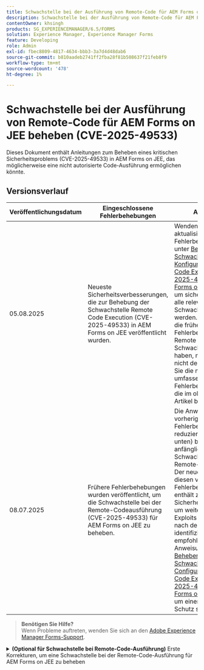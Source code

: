```yaml
---
title: Schwachstelle bei der Ausführung von Remote-Code für AEM Forms on JEE beheben (CVE-2025-49533)
description: Schwachstelle bei der Ausführung von Remote-Code für AEM Forms on JEE beheben (CVE-2025-49533)
contentOwner: khsingh
products: SG_EXPERIENCEMANAGER/6.5/FORMS
solution: Experience Manager, Experience Manager Forms
feature: Developing
role: Admin
exl-id: fbec8809-4817-4634-bbb3-3a7d4d48dab6
source-git-commit: b810aadeb2741ff2fba28f81b508637f21feb8f9
workflow-type: tm+mt
source-wordcount: '478'
ht-degree: 1%

---
```



# Schwachstelle bei der Ausführung von Remote-Code für AEM Forms on JEE beheben (CVE-2025-49533)

Dieses Dokument enthält Anleitungen zum Beheben eines kritischen Sicherheitsproblems (CVE-2025-49533) in AEM Forms on JEE, das möglicherweise eine nicht autorisierte Code-Ausführung ermöglichen könnte.

## Versionsverlauf

| Veröffentlichungsdatum | Eingeschlossene Fehlerbehebungen | Anmerkungen |
|------------|-----------------------------------------------------------------------------------------------------|---|
| 05.08.2025 | Neueste Sicherheitsverbesserungen, die zur Behebung der Schwachstelle Remote Code Execution (CVE-2025-49533) in AEM Forms on JEE veröffentlicht wurden. | Wenden Sie die aktualisierte Fehlerbehebung an, wie unter [Beheben von Schwachstellen in XE, Konfiguration und Remote Code Execution (CVE-2025-49533) für AEM Forms on JEE](/help/forms/using/mitigating-xxe-and-configuration-vulnerabilities-for-experience-manager-forms-jee.md) beschrieben, um sicherzustellen, dass alle relevanten Schwachstellen behoben werden. Wenn Sie bereits die früheren Fehlerbehebungen für die Remote Code Execution -Schwachstelle installiert haben, müssen Sie diese nicht deinstallieren, bevor Sie die neueste umfassende Fehlerbehebung anwenden, die im oben genannten Artikel beschrieben wird. |
| 08.07.2025 | Frühere Fehlerbehebungen wurden veröffentlicht, um die Schwachstelle bei der Remote-Codeausführung (CVE-2025-49533) für AEM Forms on JEE zu beheben. | Die Anweisungen im vorherigen Abschnitt Fehlerbehebungen (siehe reduzierbaren Abschnitt unten) behandeln die anfänglichen Aspekte der Schwachstelle bei der Remote-Code-Ausführung. Der neueste Patch baut auf diesen vorherigen Fehlerbehebungen auf und enthält zusätzliche Sicherheitsverbesserungen, um weitere potenzielle Exploits zu beheben, die nach der ersten Behebung identifiziert wurden. Es wird empfohlen, die Anweisungen unter [Beheben von Schwachstellen in XE, Configuration, and Remote Code Execution (CVE-2025-49533) für AEM Forms on JEE](/help/forms/using/mitigating-xxe-and-configuration-vulnerabilities-for-experience-manager-forms-jee.md) zu befolgen, um einen umfassenden Schutz sicherzustellen. |

> **Benötigen Sie Hilfe?**\
> Wenn Probleme auftreten, wenden Sie sich an den [Adobe Experience Manager Forms-Support](https://business.adobe.com/in/support/main.html).



<details>
<summary><b>(Optional für Schwachstelle bei Remote-Code-Ausführung)</b> Erste Korrekturen, um eine Schwachstelle bei der Remote-Code-Ausführung für AEM Forms on JEE zu beheben</summary>

Veröffentlichungsdatum: 2025-07-08

Die Fehlerbehebung gilt nur für eigenständige Bereitstellungen von Adobe Experience Manager 6.5 Forms on JEE. Eigenständige Bereitstellungen sind AEM Forms-Installationen ohne installierte AEM-Autoren- oder Veröffentlichungs-EAR.

## Auflösung

| AEM Forms-Version | Erforderliche Aktion |
|---|---|
| AEM 6.5 Forms on JEE Service Pack 18 - Service Pack 23 für eigenständige Bereitstellungen von AEM Forms on JEE | [Hotfix anwenden](#apply-the-hotfix) |
| AEM 6.5 Forms on JEE Service Pack 17 und früher | Aktualisieren Sie auf eine unterstützte Service Pack-Version und wenden Sie dann die empfohlenen Schritte zur Risikominderung für Ihre neue Version an |

> **Hinweis**: AEM Forms unterstützt offiziell nur die sechs neuesten Service Packs. Benutzer älterer Versionen sollten zunächst ein Upgrade auf das neueste Service Pack durchführen und dann die erforderlichen Sicherheitsmaßnahmen implementieren.

### Hotfix anwenden

1. **Hotfix herunterladen:**
   * Greifen Sie auf Adobe Software Distribution zu, um den [Hotfix](https://nam04.safelinks.protection.outlook.com/?url=https%3A%2F%2Fexperience.adobe.com%2F%23%2Fdownloads%2Fcontent%2Fsoftware-distribution%2Fen%2Faem.html%3Fpackage%3D%2Fcontent%2Fsoftware-distribution%2Fen%2Fdetails.html%2Fcontent%2Fdam%2Faem%2Fpublic%2Fadobe%2Fpackages%2Fcq650%2Fhotfix%2FAEM%25206.5%2520Unauthenticated%2520RCE%2520in%2520LiveCycle&data=05%7C02%7Ckhsingh%40adobe.com%7Cf29c8505258840beed0408ddbe2956ff%7Cfa7b1b5a7b34438794aed2c178decee1%7C0%7C0%7C638875806949179671%7CUnknown%7CTWFpbGZsb3d8eyJFbXB0eU1hcGkiOnRydWUsIlYiOiIwLjAuMDAwMCIsIlAiOiJXaW4zMiIsIkFOIjoiTWFpbCIsIldUIjoyfQ%3D%3D%7C0%7C%7C%7C&sdata=0GELRBKwhkAFB6fmXNIsbsruBXquhhWX1BMGySEZutY%3D&reserved=0) herunterzuladen.
   * Speichern Sie die Hotfix-Datei auf Ihrem lokalen Computer.
   * Überprüfen Sie die Integrität der heruntergeladenen Datei.

2. **Installieren des Hotfixes:**
   * Öffnen Sie **AEM Workbench**.
   * Stellen Sie eine Verbindung zum betroffenen AEM Forms-Server her.
   * Navigieren Sie zu **Fenster → Ansicht → Komponenten anzeigen**.
   * Klicken Sie mit der rechten Maustaste in die Komponentenansicht und wählen Sie „Komponente installieren“.
   * Durchsuchen Sie die Hotfix-Datei und wählen Sie sie aus.
   * Folgen Sie den Anweisungen des Installationsassistenten und warten Sie auf den Abschluss.

3. **Warten und validieren:**
   * Warten Sie, bis alle Dienste vollständig initialisiert wurden.

</details>

